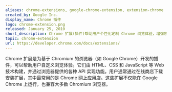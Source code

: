 ```yaml
---
aliases: chrome-extensions, google-chrome-extension, extension-chrome
created_by: Google Inc.
display_name: Chrome 插件
logo: chrome-extension.png
released: January 25, 2010
short_description: Chrome 扩展(插件)帮助用户个性化定制 Chrome 浏览体验，增强原生功能和限制。
topic: chrome-extension
url: https://developer.chrome.com/docs/extensions/
---
```

Chrome 扩展是为基于 Chromium 的浏览器（如 Google Chrome）开发的插件，可以帮助用户自定义浏览体验。它们由 HTML、CSS 和 JavaScript 等 Web 技术构建，并通过浏览器提供的各种 API 实现功能。用户通常通过在线商店下载安装扩展，其中最常用的是 Chrome 网上应用店。这些扩展不仅能在 Google Chrome 上运行，也兼容大多数 Chromium 浏览器。
